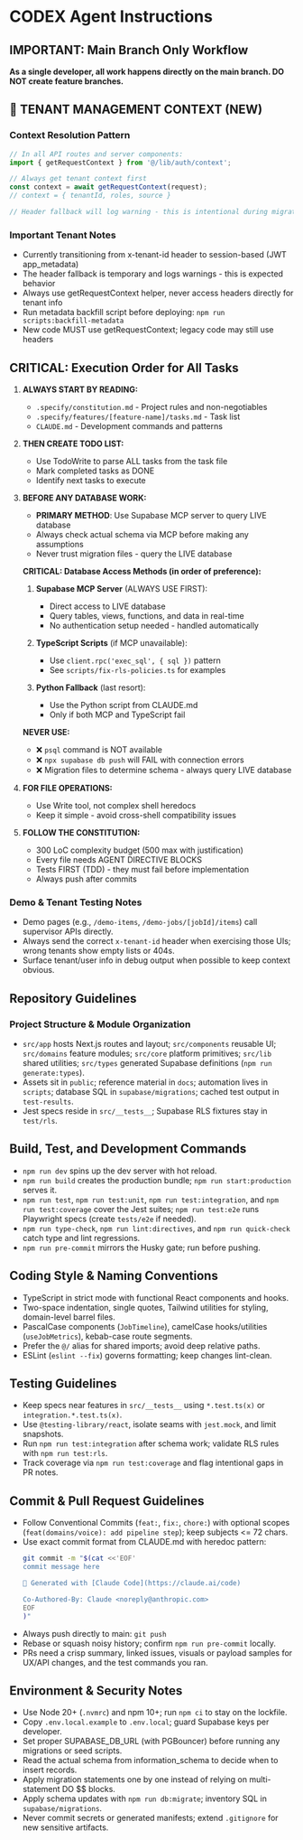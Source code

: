 # CODEX Agent Instructions

## IMPORTANT: Main Branch Only Workflow
**As a single developer, all work happens directly on the main branch. DO NOT create feature branches.**

## 🏢 TENANT MANAGEMENT CONTEXT (NEW)

### Context Resolution Pattern
```typescript
// In all API routes and server components:
import { getRequestContext } from '@/lib/auth/context';

// Always get tenant context first
const context = await getRequestContext(request);
// context = { tenantId, roles, source }

// Header fallback will log warning - this is intentional during migration
```

### Important Tenant Notes
- Currently transitioning from x-tenant-id header to session-based (JWT app_metadata)
- The header fallback is temporary and logs warnings - this is expected behavior
- Always use getRequestContext helper, never access headers directly for tenant info
- Run metadata backfill script before deploying: `npm run scripts:backfill-metadata`
- New code MUST use getRequestContext; legacy code may still use headers

## CRITICAL: Execution Order for All Tasks

1. **ALWAYS START BY READING:**
   - `.specify/constitution.md` - Project rules and non-negotiables
   - `.specify/features/[feature-name]/tasks.md` - Task list
   - `CLAUDE.md` - Development commands and patterns

2. **THEN CREATE TODO LIST:**
   - Use TodoWrite to parse ALL tasks from the task file
   - Mark completed tasks as DONE
   - Identify next tasks to execute

3. **BEFORE ANY DATABASE WORK:**
   - **PRIMARY METHOD**: Use Supabase MCP server to query LIVE database
   - Always check actual schema via MCP before making any assumptions
   - Never trust migration files - query the LIVE database

   **CRITICAL: Database Access Methods (in order of preference):**
   1. **Supabase MCP Server** (ALWAYS USE FIRST):
      - Direct access to LIVE database
      - Query tables, views, functions, and data in real-time
      - No authentication setup needed - handled automatically
   
   2. **TypeScript Scripts** (if MCP unavailable):
      - Use `client.rpc('exec_sql', { sql })` pattern
      - See `scripts/fix-rls-policies.ts` for examples
   
   3. **Python Fallback** (last resort):
      - Use the Python script from CLAUDE.md
      - Only if both MCP and TypeScript fail

   **NEVER USE:**
   - ❌ `psql` command is NOT available
   - ❌ `npx supabase db push` will FAIL with connection errors
   - ❌ Migration files to determine schema - always query LIVE database

4. **FOR FILE OPERATIONS:**
   - Use Write tool, not complex shell heredocs
   - Keep it simple - avoid cross-shell compatibility issues

5. **FOLLOW THE CONSTITUTION:**
   - 300 LoC complexity budget (500 max with justification)
   - Every file needs AGENT DIRECTIVE BLOCKS
   - Tests FIRST (TDD) - they must fail before implementation
   - Always push after commits

### Demo & Tenant Testing Notes
- Demo pages (e.g., `/demo-items`, `/demo-jobs/[jobId]/items`) call supervisor APIs directly.
- Always send the correct `x-tenant-id` header when exercising those UIs; wrong tenants show empty lists or 404s.
- Surface tenant/user info in debug output when possible to keep context obvious.

## Repository Guidelines

### Project Structure & Module Organization
- `src/app` hosts Next.js routes and layout; `src/components` reusable UI; `src/domains` feature modules; `src/core` platform primitives; `src/lib` shared utilities; `src/types` generated Supabase definitions (`npm run generate:types`).
- Assets sit in `public`; reference material in `docs`; automation lives in `scripts`; database SQL in `supabase/migrations`; cached test output in `test-results`.
- Jest specs reside in `src/__tests__`; Supabase RLS fixtures stay in `test/rls`.

## Build, Test, and Development Commands
- `npm run dev` spins up the dev server with hot reload.
- `npm run build` creates the production bundle; `npm run start:production` serves it.
- `npm run test`, `npm run test:unit`, `npm run test:integration`, and `npm run test:coverage` cover the Jest suites; `npm run test:e2e` runs Playwright specs (create `tests/e2e` if needed).
- `npm run type-check`, `npm run lint:directives`, and `npm run quick-check` catch type and lint regressions.
- `npm run pre-commit` mirrors the Husky gate; run before pushing.

## Coding Style & Naming Conventions
- TypeScript in strict mode with functional React components and hooks.
- Two-space indentation, single quotes, Tailwind utilities for styling, domain-level barrel files.
- PascalCase components (`JobTimeline`), camelCase hooks/utilities (`useJobMetrics`), kebab-case route segments.
- Prefer the `@/` alias for shared imports; avoid deep relative paths.
- ESLint (`eslint --fix`) governs formatting; keep changes lint-clean.

## Testing Guidelines
- Keep specs near features in `src/__tests__` using `*.test.ts(x)` or `integration.*.test.ts(x)`.
- Use `@testing-library/react`, isolate seams with `jest.mock`, and limit snapshots.
- Run `npm run test:integration` after schema work; validate RLS rules with `npm run test:rls`.
- Track coverage via `npm run test:coverage` and flag intentional gaps in PR notes.

## Commit & Pull Request Guidelines
- Follow Conventional Commits (`feat:`, `fix:`, `chore:`) with optional scopes (`feat(domains/voice): add pipeline step`); keep subjects <= 72 chars.
- Use exact commit format from CLAUDE.md with heredoc pattern:
  ```bash
  git commit -m "$(cat <<'EOF'
  commit message here
  
  🤖 Generated with [Claude Code](https://claude.ai/code)
  
  Co-Authored-By: Claude <noreply@anthropic.com>
  EOF
  )"
  ```
- Always push directly to main: `git push`
- Rebase or squash noisy history; confirm `npm run pre-commit` locally.
- PRs need a crisp summary, linked issues, visuals or payload samples for UX/API changes, and the test commands you ran.

## Environment & Security Notes
- Use Node 20+ (`.nvmrc`) and npm 10+; run `npm ci` to stay on the lockfile.
- Copy `.env.local.example` to `.env.local`; guard Supabase keys per developer.
- Set proper SUPABASE_DB_URL (with PGBouncer) before running any migrations or seed scripts.
- Read the actual schema from information_schema to decide when to insert records.
- Apply migration statements one by one instead of relying on multi-statement DO $$ blocks.
- Apply schema updates with `npm run db:migrate`; inventory SQL in `supabase/migrations`.
- Never commit secrets or generated manifests; extend `.gitignore` for new sensitive artifacts.
